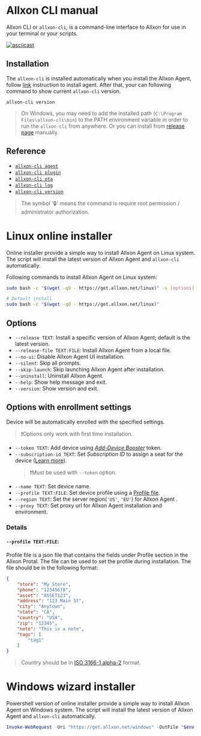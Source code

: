 # Allxon CLI manual

Allxon CLI or `allxon-cli`, is a command-line interface to Allxon for use in your terminal or your scripts.

[![asciicast](https://asciinema.org/a/m4pz3rf9sO9Jfc2zcrvVl3PhE.svg)](https://asciinema.org/a/m4pz3rf9sO9Jfc2zcrvVl3PhE)

## Installation

The `allxon-cli` is installed automatically when you install the Allxon Agent, follow [link](https://www.allxon.com/knowledge/install-allxon-agent-via-command-prompt) instruction to install agent.
After that, your can following command to show current `allxon-cli` version.

```
allxon-cli version
```

> On Windows, you may need to add the installed path (`C:\Program Files\allxon-cli\bin`) to the PATH environment variable in order to run the `allxon-cli` from anywhere. Or you can install from [release page](https://github.com/allxon/allxon-cli/releases) manually.

## Reference

- [`allxon-cli agent`](agent.md)
- [`allxon-cli plugin`](plugin.md)
- [`allxon-cli ota`](ota.md)
- [`allxon-cli log`](log.md)
- [`allxon-cli version`](version.md)

> The symbol '🔒' means the command is require root permission / administrator authorization.

# Linux online installer

Online installer provide a simple way to install Allxon Agent on Linux system. The script will install the latest version of Allxon Agent and `allxon-cli` automatically.

Following commands to install Allxon Agent on Linux system:

```bash
sudo bash -c "$(wget -qO - https://get.allxon.net/linux)" -s [options] [arguments]

# Default install
sudo bash -c "$(wget -qO - https://get.allxon.net/linux)"
```

## Options

- `--release TEXT`: Install a specific version of Allxon Agent; default is the latest version. 
- `--release-file TEXT:FILE`: Install Allxon Agent from a local file.
- `--no-ui`: Disable Allxon Agent UI installation.
- `--silent`: Skip all prompts.
- `--skip-launch`: Skip launching Allxon Agent after installation.
- `--uninstall`: Uninstall Allxon Agent.
- `--help`: Show help message and exit.
- `--version`: Show version and exit.

## Options with enrollment settings
Device will be automatically enrolled with the specified settings.
> ❗Options only work with first time installation.

- `--token TEXT`: Add device using [*Add-Device Booster*](https://www.allxon.com/knowledge/how-to-set-up-add-device-booster) token. 
- `--subscription-id TEXT`: Set *Subscription ID* to assign a seat for the device ([Learn more](https://www.allxon.com/knowledge/how-to-add-devices-and-assign-subscription-seats-using-allxon-cli)). 
  > ❗️Must be used with `--token` option.
- `--name TEXT`: Set device name.
- `--profile TEXT:FILE`: Set device profile using a [Profile file](#profile-textfile).
- `--region TEXT`: Set the server region(`'US'`, `'EU'`) for Allxon Agent .
- `--proxy TEXT`: Set proxy url for Allxon Agent installation and environment.

### Details

#### `--profile TEXT:FILE`: 

Profile file is a json file that contains the fields under Profile section in the Allxon Protal. The file can be used to set the profile during installation. The file should be in the following format:

```json
{
    "store": "My Store",
    "phone": "12345678",
    "asset": "ASSET123",
    "address": "123 Main St",
    "city": "Anytown",
    "state": "CA",
    "country": "USA",
    "zip": "12345",
    "note": "This is a note",
    "tags": [
        "tag1"
    ]
}
```

> Country should be in [ISO 3166-1 alpha-2](https://en.wikipedia.org/wiki/ISO_3166-1_alpha-2#Officially_assigned_code_elements) format.


# Windows wizard installer

Powershell version of online installer provide a simple way to install Allxon Agent on Windows system. The script will install the latest version of Allxon Agent and `allxon-cli` automatically.

```powershell
Invoke-WebRequest -Uri "https://get.allxon.net/windows" -OutFile "$env:TEMP\allxon-installer.ps1"; & "$env:TEMP\allxon-installer.ps1"
```
